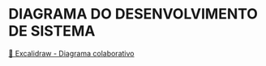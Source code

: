 # DIAGRAMA DO DESENVOLVIMENTO DE SISTEMA

[🔗 Excalidraw - Diagrama colaborativo](https://excalidraw.com/#room=519574ea58684a95bf31,rwQl3eDrQPpuZifIhozSng)
